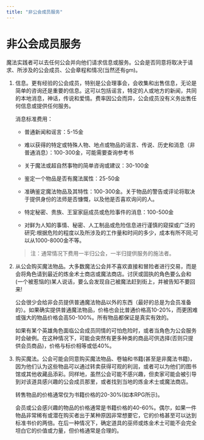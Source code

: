 ```yaml
---
title: "非公会成员服务"
---
```

# 非公会成员服务

魔法实践者可以去任何公会并向他们请求信息或服务。公会是否同意将取决于请求、所涉及的公会成员、公会章程和情况(当然还有gm)。

1. 信息。更有经验的公会成员，特别是公会理事会，会收集和出售信息，无论是简单的咨询还是重要的信息。这可以包括谣言，特定的人或地方的新闻，共同的本地消息，神话，传说和爱情。费率因公会而异，公会成员没有义务出售任何信息或提供任何服务。

    消息标准费用：

    - 普通新闻和谣言：5-15金

    - 难以获得的特定或特殊人物、地点或物品的谣言、传说、历史和消息（非普通消息）：100-300金，可能需要查询参考书

    - 关于魔法或超自然事物的简单咨询或建议：30-100金

    - 鉴定一个物品是否有魔法属性：25-50金

    - 准确鉴定魔法物品及其特性：100-300金。关于物品的警告或评论将取决于提供身份的法师是否慷慨，以及他是否喜欢询问的人。

    - 特定秘密、贵族、王室家庭成员或危险事件的消息：100-500金

    - 对鲜为人知的事情、秘密、人工制品或危险信息进行谨慎的窥探或广泛的研究:根据危险的程度以及所涉及的工作量和时间的多少，成本有所不同;可以从1000-8000金不等。

    > 注：通常情况下费用一半归公会，一半归提供服务的施法者。

2. 从公会购买魔法物品。大多数魔法公会并不喜欢直接和冒险者进行交易，而是会将角色请到最近的炼金术士商店或魔法商店。讨厌或固执的角色要么会和(一个被惹恼的)某人说话，要么会发现自己被魔法赶到街上，并被告知不要回来!

    公会很少会给非会员提供普通魔法物品以外的东西（最好的总是为会员准备的）。如果确实提供普通魔法物品，价格也会比普通价格高10-20%，而更困难或强大的物品价格会高50-100%。所有物品都保证是真实有效的。

    如果有某个英雄角色面临公会成员同情的可怕危险时，或者当角色为公会服务时会破例。在这种情况下，可能会突然有更多种类的商品可供选择(否则只提供会员商品)，价格与标价相等或低40%。

3. 购买魔法。公会可能会同意购买魔法物品、卷轴和书籍(甚至是非魔法书籍)，因为他们认为这些物品可以通过转卖获得可观的利润，或者可以为他们的图书馆或其他收藏品添彩。同样地，虽然公会可能不感兴趣，但卖家可能会被引导到对该道具感兴趣的公会成员那里，或者找到当地的炼金术士或魔法商店。

    转售物品的价格通常仅为书籍价格的20-30%(如本RPG所示)。

    会员或公会感兴趣的物品的价格通常是书籍价格的40-60%。偶尔，如果一件物品非常稀有或潜在购买者出于某种原因非常想要它，它的价格甚至可以达到标准书价的两倍。在后一种情况下，确定道具的巫师或炼金术士可能不会完全坦白它的价值或力量，但价格通常是合理的。
